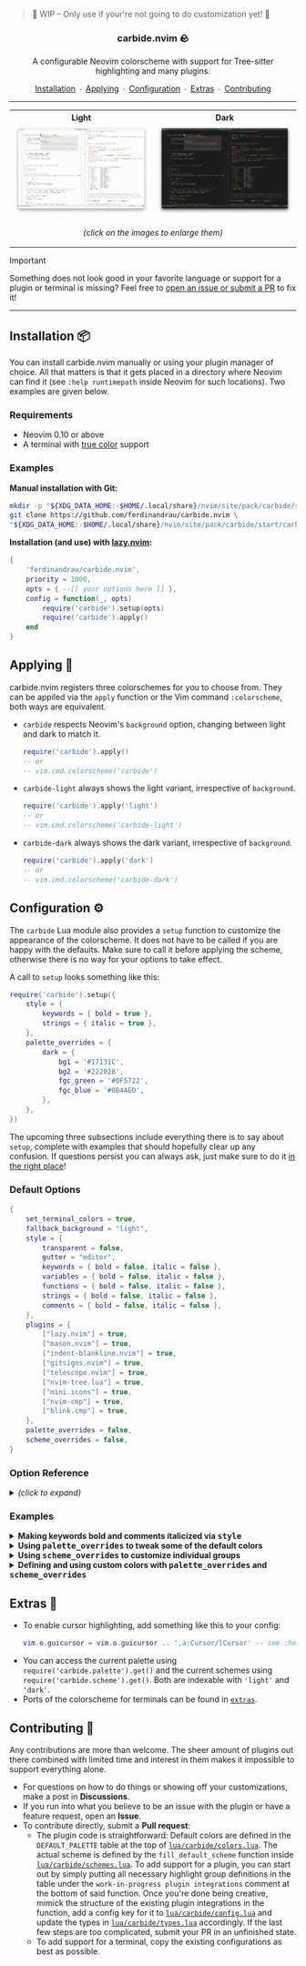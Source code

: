 > 🚧 WIP – Only use if your're not going to do customization yet! 🚧

<h3 align="center">carbide.nvim 🪨</h3>

<p align="center">A configurable Neovim colorscheme with support for Tree-sitter highlighting and many plugins.</p>

<div align = center>

[Installation](#installation)&ensp;∙&ensp;[Applying](#applying)&ensp;∙&ensp;[Configuration](#configuration)&ensp;∙&ensp;[Extras](#extras)&ensp;∙&ensp;[Contributing](#contributing)
</div>

---

<table width="100%">
    <tr>
        <th>Light</th>
        <th>Dark</th>
    </tr>
    <tr>
        <td width="50%">
            <img src="assets/showcase_light.png" alt="A preview of the light variant" title="A preview of the light variant (click to enlarge)"/>
        </td>
        <td width="50%">
            <img src="assets/showcase_dark.png" alt="A preview of the dark variant" title="A preview of the dark variant (click to enlarge)"/>
        </td>
    </tr>
    <tr>
        <td colspan="2"><p align="center"><i>(click on the images to enlarge them)</i></p></td>
    </tr>
</table>

> [!IMPORTANT]
> Something does not look good in your favorite language or support for a plugin or terminal is missing? Feel free to [open an issue or submit a PR](#contributing) to fix it!

---

## Installation 📦

You can install carbide.nvim manually or using your plugin manager of choice. All that matters is that it gets placed in a directory where Neovim can find it (see `:help runtimepath` inside Neovim for such locations). Two examples are given below.

### Requirements
- Neovim 0.10 or above
- A terminal with [true color](https://en.wikipedia.org/wiki/Color_depth#True_color_(24-bit)) support

### Examples

**Manual installation with Git:**

```sh
mkdir -p "${XDG_DATA_HOME:-$HOME/.local/share}/nvim/site/pack/carbide/start" && \
git clone https://github.com/ferdinandrau/carbide.nvim \
"${XDG_DATA_HOME:-$HOME/.local/share}/nvim/site/pack/carbide/start/carbide.nvim"
```

**Installation (and use) with [lazy.nvim](https://github.com/folke/lazy.nvim):**

```lua
{
    'ferdinandrau/carbide.nvim',
    priority = 1000,
    opts = { --[[ your options here ]] },
    config = function(_, opts)
        require('carbide').setup(opts)
        require('carbide').apply()
    end
}
```

## Applying 🎨

carbide.nvim registers three colorschemes for you to choose from. They can be appiled via the `apply` function or the Vim command `:colorscheme`, both ways are equivalent.

- `carbide` respects Neovim's `background` option, changing between light and dark to match it.

  ```lua
  require('carbide').apply()
  -- or
  -- vim.cmd.colorscheme('carbide')
  ```

- `carbide-light` always shows the light variant, irrespective of `background`.

  ```lua
  require('carbide').apply('light')
  -- or
  -- vim.cmd.colorscheme('carbide-light')
  ```

- `carbide-dark` always shows the dark variant, irrespective of `background`.

  ```lua
  require('carbide').apply('dark')
  -- or
  -- vim.cmd.colorscheme('carbide-dark')
  ```

## Configuration ⚙️

The `carbide` Lua module also provides a `setup` function to customize the appearance of the colorscheme. It does not have to be called if you are happy with the defaults. Make sure to call it before applying the scheme, otherwise there is no way for your options to take effect.

A call to `setup` looks something like this:
```lua
require('carbide').setup({
    style = {
        keywords = { bold = true },
        strings = { italic = true },
    },
    palette_overrides = {
        dark = {
            bg1 = '#17131C',
            bg2 = '#222028',
            fgc_green = '#0F5722',
            fgc_blue = '#0B4AED',
        },
    },
})
```

The upcoming three subsections include everything there is to say about `setup`, complete with examples that should hopefully clear up any confusion. If questions persist you can always ask, just make sure to do it [in the right place](#contributing)!
<!-- </details> -->

<!-- <details><summary><b>Default Options</b> <i>(click to expand)</i></summary> -->

### Default Options


```lua
{
    set_terminal_colors = true,
    fallback_background = "light",
    style = {
        transparent = false,
        gutter = "editor",
        keywords = { bold = false, italic = false },
        variables = { bold = false, italic = false },
        functions = { bold = false, italic = false },
        strings = { bold = false, italic = false },
        comments = { bold = false, italic = false },
    },
    plugins = {
        ["lazy.nvim"] = true,
        ["mason.nvim"] = true,
        ["indent-blankline.nvim"] = true,
        ["gitsigns.nvim"] = true,
        ["telescope.nvim"] = true,
        ["nvim-tree.lua"] = true,
        ["mini.icons"] = true,
        ["nvim-cmp"] = true,
        ["blink.cmp"] = true,
    },
    palette_overrides = false,
    scheme_overrides = false,
}
```

### Option Reference

<details><summary><i>(click to expand)</i></summary>

\
**`set_terminal_colors`**
 - **Expects:** `boolean` 
 - **Description:** Whether to change the 16 colors of the built-in terminal.

**`fallback_background`**
- **Expects:** `"light"` or `"dark"`
- **Description:** The variant to use when the dynamic version (the `carbide` colorscheme) is applied and the `background` option is – for some weird reason – empty.

**`style.transparent`**
- **Expects:** `boolean`
- **Description:** Whether to show a solid background or not: If set to true, the underlying GUI's background will show through, which is usually needed for a transparency effect.
    </tr>

**`style.statuscolumn`**
- **Expects:** `'editor'` or `'editor_extended'` or `'solid'` or `'solid_extended'`
- **Description:** Determines how the statuscolumn (the area containing line numbers, signs etc.) is highlighted. The values with the "editor" prefix will give it the same background color as the editing area, the "solid"-pefixed values will make it have a distinct color. The "extended" version of each will make the cursorline extend into the statuscolumn. Here are some screenshots illustrating the difference:

    <table width="100%">
        <tr>
            <td><p align="center"><tt>"editor"</tt></p></td>
            <td><p align="center"><tt>"editor_extended"</tt></p></td>
            <td><p align="center"><tt>"solid"</tt></p></td>
            <td><p align="center"><tt>"solid_extended"</tt></p></td>
        </tr>
        <tr>
            <td width="25%">
                <img src="assets/gutter_editor.jpeg" alt="A preview of the light variant" title="A preview of the light variant (click to enlarge)"/>
            </td>
            <td width="25%">
                <img src="assets/gutter_editor_extended.jpeg" alt="A preview of the dark variant" title="A preview of the dark variant (click to enlarge)"/>
            </td>
            <td width="25%">
                <img src="assets/gutter_solid.jpeg" alt="A preview of the dark variant" title="A preview of the dark variant (click to enlarge)"/>
            </td>
            <td width="25%">
                <img src="assets/gutter_solid_extended.jpeg" alt="A preview of the dark variant" title="A preview of the dark variant (click to enlarge)"/>
            </td>
        </tr>
    </table>

  Please note that the extended cursorline highlighting feature `culhl` for signs is both poorly designed and not supported by many plugins. The background color of the cursorline may clash with that of signs because of this.

**`style.keywords`** \
**`style.variables`** \
**`style.functions`** \
**`style.strings`** \
**`style.comments`**
- **Expects:** `table` with up to two keys `bold` and `italic` that have `boolean` values
- **Description:** Shorthands for common customizations of syntactic elements.

**`plugins.*`** (meaning **`plugins['telescope.nvim']`**, **`plugins['nvim-tree.lua']`** etc.)
- **Expects:** `boolean`
- **Description:** Whether to create highlight groups for the particular third-party plugin. The performance gain from setting this to `false` is minimal, but it's nice to have the option to nonetheless.

**`palette_overrides`**
- **Expects:** `false` or table with up to two keys `light` and `dark` that have `table` values themselves, mapping arbitrary color names to actual colors
- **Description:** Allows you to override existing colors and define new ones. A table will be merged with the `DEFAULT_PALETTE` defined inside `lua/carbide/palette.lua`. To get a feel for the expected table structure, take a look at it and the examples below. `false` is functionally equivalent to an empty table.

**`scheme_overrides`**
- **Expects:** `false` or `function` that takes up to three parameters (signature `fun(colors?, variant?, style?)`)
- **Description:** Allows for complete highlight customization. To use this, set it to a custom function that will receive the appropriate colors (the `light` or `dark` part of the palette), which variant (the string `'light'` or `'dark'`) a scheme is to be created for and the `style` table from the configuration . The function should return a table containing key-value pairs that specify highlights: The keys should be highlight group names, the values tables of options to be passed to `nvim_set_hl`. See `fill_default_scheme` inside `lua/carbide/schemes.lua` for the default mapping and the examples to get a feel for it. `false` is functionally equivalent to a function which returns an empty table. \
The things you specify here take precedence over everything else, including the `style` configuration option, which exists purely for the convenience of not having to use this option if all you want are the little tweaks for keywords, strings etc. it provides. The current state of `style` is passed to your function to give you the option to respect it, but you don't have to. The third example shows how to implement `scheme_overrides` while still follwing `style`. `variant` can be used to conditionally return different things, for example to make variable names blue in dark mode but black in light mode.

If you're familiar with Lua type annotations you may also be interested in [the exact types](lua/carbide/types.lua) of these options.

</details>

### Examples

<details><summary><b>Making keywords bold and comments italicized via <tt>style</tt></b></summary>

```lua
require('carbide').setup({
    style = {
        keywords = { bold = true },
        comments = { italic = true },
    }
})
```

</details>

<details><summary><b>Using <tt>palette_overrides</tt> to tweak some of the default colors</b></summary>

```lua
require('carbide').setup({
    -- See `DEFAULT_PALETTE` inside `lua/carbide/palette.lua` for
    -- all of the default colors.
    palette_overrides = {
        dark = {
            bg1 = '#17131C',
            bg2 = '#222028',
            fgc_green = '#0F5722',
            fgc_blue = '#0B4AED',
        },
    },
})
```

</details>

<details><summary><b>Using <tt>scheme_overrides</tt> to customize individual groups</b></summary>

```lua
require('carbide').setup({
    scheme_overrides = function(colors, variant, style)
        -- You can do whatever you want inside this function. All that
        -- matters is that it returns a dictionary-style table mapping
        -- group names to tables of options understood by ´nvim_set_hl´.
        --
        -- Consult :help nvim_set_hl() for all available keys.
        return {
            -- Here we customize some of the built-in groups:
            Normal = {  bg = style.transparent and 'NONE' or colors.bg3 },
            NormalFloat = { bg = colors.bg2 },
            WinBar = { link = 'TabLine' },
            Search = { fg = colors.fg1, bg = colors.bgc_red },
            Operator = { fg = colors.fgc_magenta },
            Keyword = { fg = colors.fgc_red, bold = style.bold, italic = style.italic },
            PreProc = { fg = colors.fgc_green, bg = colors.bg5 },

            -- Here one from a supported plugin:
            NvimTreeNormal = { fg = colors.fg2, bg = colors.bg1 },

            -- And here we define one not in the default scheme:
            FooBar = { fg = colors.fgc_yellow, bg = colors.fgc_green },
        }
    end,
})
```

</details>

<details><summary><b>Defining and using custom colors with <tt>palette_overrides</tt> and <tt>scheme_overrides</tt></b></summary>

```lua
require('carbide').setup({
    -- Here we define two purple colors available to both variants and
    -- a brown color that will only be available during the creation of
    -- the light scheme.
    palette_overrides = {
        light = {
            purple = "",
            purple_bright = "",
            brown = "",
        },
        dark = {
            purple = "",
            purple_bright = "",
        },
    },
    -- Your custom colors are now part of the `colors` table that gets
    -- passed to `scheme_overrides`, so you can use them like any other
    -- color. Note that we guard against using brown when `variant` is
    -- not 'light' using a ternary expression, as brown is not defined
    -- in the dark part of the palette. If you don't care about broken
    -- highlights in the other variant because you always use the same
    -- one (either `carbide-light`/`carbide-dark`, or `carbide` but you
    -- never change the value of `background`), this is not necessary,
    -- just good practice.
    scheme_overrides = function(colors, variant, _)
        return {
            Constant = { fg = colors.purple },
            SpecialChar = { fg = colors.purple_bright },
            Delimiter = { fg = variant == 'light' and colors.brown or colors.fg7 },
        }
    end,
})
```

</details>

## Extras 🧩

- To enable cursor highlighting, add something like this to your config:
  ```lua
  vim.o.guicursor = vim.o.guicursor .. ',a:Cursor/lCursor' -- see :help 'guicursor'
  ```
- You can access the current palette using `require('carbide.palette').get()` and the current schemes using `require('carbide.scheme').get()`. Both are indexable with `'light'` and `'dark'`.
- Ports of the colorscheme for terminals can be found in [`extras`](/extras).

## Contributing 👥

Any contributions are more than welcome. The sheer amount of plugins out there combined with limited time and interest in them makes it impossible to support everything alone.
- For questions on how to do things or showing off your customizations, make a post in **Discussions**.
- If you run into what you believe to be an issue with the plugin or have a feature request, open an **Issue**.
- To contribute directly, submit a **Pull request**:
  - The plugin code is straightforward: Default colors are defined in the `DEFAULT_PALETTE` table at the top of [`lua/carbide/colors.lua`](/lua/carbide/colors.lua). The actual scheme is defined by the `fill_default_scheme` function inside [`lua/carbide/schemes.lua`](/lua/carbide/schemes.lua). To add support for a plugin, you can start out by simply putting all necessary highlight group definitions in the table under the `work-in-progress plugin integrations` comment at the bottom of said function. Once you're done being creative, mimick the structure of the existing plugin integrations in the function, add a config key for it to [`lua/carbide/config.lua`](/lua/carbide/config.lua) and update the types in [`lua/carbide/types.lua`](/lua/carbide/types.lua) accordingly. If the last few steps are too complicated, submit your PR in an unfinished state.
  - To add support for a terminal, copy the existing configurations as best as possible.
